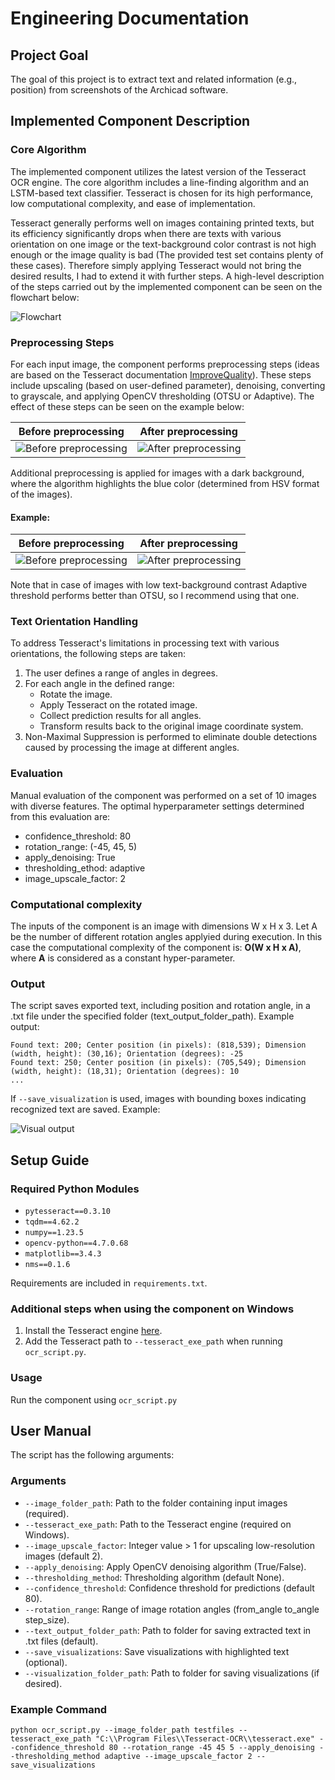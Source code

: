 # Engineering Documentation

## Project Goal

The goal of this project is to extract text and related information (e.g., position) from screenshots of the Archicad software.

## Implemented Component Description

### Core Algorithm

The implemented component utilizes the latest version of the Tesseract OCR engine. The core algorithm includes a line-finding algorithm and an LSTM-based text classifier. Tesseract is chosen for its high performance, low computational complexity, and ease of implementation.

Tesseract generally performs well on images containing printed texts, but its efficiency significantly drops when there are texts with various orientation on one image or the text-background color contrast is not high enough or the image quality is bad (The provided test set contains plenty of these cases). Therefore simply applying Tesseract would not bring the desired results, I had to extend it with further steps. A high-level description of the steps carried out by the implemented component can be seen on the flowchart below:

![Flowchart](docs/images/flowchart_reorg.png)

### Preprocessing Steps

For each input image, the component performs preprocessing steps (ideas are based on the Tesseract documentation [ImproveQuality](https://tesseract-ocr.github.io/tessdoc/ImproveQuality)). These steps include upscaling (based on user-defined parameter), denoising, converting to grayscale, and applying OpenCV thresholding (OTSU or Adaptive). The effect of these steps can be seen on the example below:  

| Before preprocessing | After preprocessing |
|------------------------|-----------------------|
| ![Before preprocessing](docs/images/S004_SL_check_placeHolder_ref.png) | ![After preprocessing](docs/images/denoising.png) |

Additional preprocessing is applied for images with a dark background, where the algorithm highlights the blue color (determined from HSV format of the images).

#### Example:
| Before preprocessing | After preprocessing |
|------------------------|-----------------------|
| ![Before preprocessing](docs/images/TCS003_TXTLOrient_ObjBlocks_imageDumpCheck_ref.png) | ![After preprocessing](docs/images/dark.png) |

Note that in case of images with low text-background contrast Adaptive threshold performs better than OTSU, so I recommend using that one. 

### Text Orientation Handling

To address Tesseract's limitations in processing text with various orientations, the following steps are taken:

1. The user defines a range of angles in degrees.
2. For each angle in the defined range:
   - Rotate the image.
   - Apply Tesseract on the rotated image.
   - Collect prediction results for all angles.
   - Transform results back to the original image coordinate system.
3. Non-Maximal Suppression is performed to eliminate double detections caused by processing the image at different angles.

### Evaluation

Manual evaluation of the component was performed on a set of 10 images with diverse features. The optimal hyperparameter settings determined from this evaluation are:
- confidence_threshold: 80
- rotation_range: (-45, 45, 5)
- apply_denoising: True
- thresholding_ethod: adaptive
- image_upscale_factor: 2

### Computational complexity

The inputs of the component is an image with dimensions W x H x 3. Let A be the number of different rotation angles applyied during execution. In this case the computational complexity of the component is:  **O(W x H x A)**, where **A** is considered as a constant hyper-parameter.

### Output

The script saves exported text, including position and rotation angle, in a .txt file under the specified folder (text_output_folder_path). Example output:

```
Found text: 200; Center position (in pixels): (818,539); Dimension (width, height): (30,16); Orientation (degrees): -25
Found text: 250; Center position (in pixels): (705,549); Dimension (width, height): (18,31); Orientation (degrees): 10
...
```

If `--save_visualization` is used, images with bounding boxes indicating recognized text are saved. Example:

![Visual output](docs/images/TCS001_TXTLOrient_Explode_Leaders_Archicad_ref.png)

## Setup Guide

### Required Python Modules

- `pytesseract==0.3.10`
- `tqdm==4.62.2`
- `numpy==1.23.5`
- `opencv-python==4.7.0.68`
- `matplotlib==3.4.3`
- `nms==0.1.6`

Requirements are included in `requirements.txt`.

### Additional steps when using the component on Windows

1. Install the Tesseract engine [here](https://digi.bib.uni-mannheim.de/tesseract/tesseract-ocr-w64-setup-5.3.3.20231005.exe).
2. Add the Tesseract path to `--tesseract_exe_path` when running `ocr_script.py`.

### Usage

Run the component using `ocr_script.py` 

## User Manual

The script has the following arguments:

### Arguments

- `--image_folder_path`: Path to the folder containing input images (required).
- `--tesseract_exe_path`: Path to the Tesseract engine (required on Windows).
- `--image_upscale_factor`: Integer value > 1 for upscaling low-resolution images (default 2).
- `--apply_denoising`: Apply OpenCV denoising algorithm (True/False).
- `--thresholding_method`: Thresholding algorithm (default None).
- `--confidence_threshold`: Confidence threshold for predictions (default 80).
- `--rotation_range`: Range of image rotation angles (from_angle to_angle step_size).
- `--text_output_folder_path`: Path to folder for saving extracted text in .txt files (default).
- `--save_visualizations`: Save visualizations with highlighted text (optional).
- `--visualization_folder_path`: Path to folder for saving visualizations (if desired).

### Example Command

```
python ocr_script.py --image_folder_path testfiles --tesseract_exe_path "C:\\Program Files\\Tesseract-OCR\\tesseract.exe" --confidence_threshold 80 --rotation_range -45 45 5 --apply_denoising --thresholding_method adaptive --image_upscale_factor 2 --save_visualizations
```